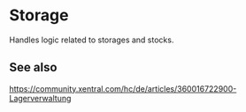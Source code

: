 # Storage

Handles logic related to storages and stocks.

## See also

https://community.xentral.com/hc/de/articles/360016722900-Lagerverwaltung
